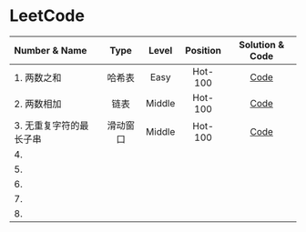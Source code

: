# LeetCode
| Number & Name | Type |  Level | Position |Solution & Code |
| :--- | :---: | :---: |:---: |:---: |
| 1. 两数之和 | 哈希表 | Easy | Hot-100 | [Code](https://github.com/XiN0919/LeetCode/blob/main/Hot-100/1.%20%E4%B8%A4%E6%95%B0%E4%B9%8B%E5%92%8C.ipynb) |
| 2. 两数相加 | 链表 | Middle | Hot-100 | [Code](https://github.com/XiN0919/LeetCode/blob/main/Hot-100/2.%20%E4%B8%A4%E6%95%B0%E7%9B%B8%E5%8A%A0.ipynb)| 
| 3. 无重复字符的最长子串 | 滑动窗口 | Middle | Hot-100 | [Code](https://github.com/XiN0919/LeetCode/blob/main/Hot-100/3.%20%E6%97%A0%E9%87%8D%E5%A4%8D%E5%AD%97%E7%AC%A6%E7%9A%84%E6%9C%80%E9%95%BF%E5%AD%90%E4%B8%B2.ipynb)|
| 4. | | | | |
| 5. | | | | |
| 6. | | | | |
| 7. | | | | |
| 8. | | | | |


